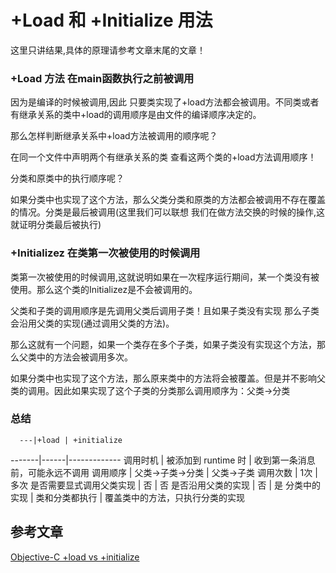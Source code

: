 # +Load 和 +Initialize 用法

这里只讲结果,具体的原理请参考文章末尾的文章！

### +Load 方法 在main函数执行之前被调用

因为是编译的时候被调用,因此 只要类实现了+load方法都会被调用。不同类或者有继承关系的类中+load的调用顺序是由文件的编译顺序决定的。

那么怎样判断继承关系中+load方法被调用的顺序呢？

在同一个文件中声明两个有继承关系的类 查看这两个类的+load方法调用顺序！

分类和原类中的执行顺序呢？

如果分类中也实现了这个方法，那么父类分类和原类的方法都会被调用不存在覆盖的情况。分类是最后被调用(这里我们可以联想 我们在做方法交换的时候的操作,这就证明分类最后被执行)


### +Initializez 在类第一次被使用的时候调用

类第一次被使用的时候调用,这就说明如果在一次程序运行期间，某一个类没有被使用。那么这个类的Initializez是不会被调用的。

父类和子类的调用顺序是先调用父类后调用子类！且如果子类没有实现 那么子类会沿用父类的实现(通过调用父类的方法)。

那么这就有一个问题，如果一个类存在多个子类，如果子类没有实现这个方法，那么父类中的方法会被调用多次。

如果分类中也实现了这个方法，那么原来类中的方法将会被覆盖。但是并不影响父类的调用。因此如果实现了这个子类的分类那么调用顺序为：父类->分类


### 总结


      ---|+load	| +initialize
-------|------|-------------
调用时机	| 被添加到 runtime 时	| 收到第一条消息前，可能永远不调用
调用顺序	| 父类->子类->分类	| 父类->子类
调用次数	| 1次	|多次
是否需要显式调用父类实现 |	否 |	否
是否沿用父类的实现 |	否 |	是
分类中的实现 |	类和分类都执行 |	覆盖类中的方法，只执行分类的实现

## 参考文章

[Objective-C +load vs +initialize](http://blog.leichunfeng.com/blog/2015/05/02/objective-c-plus-load-vs-plus-initialize/)

